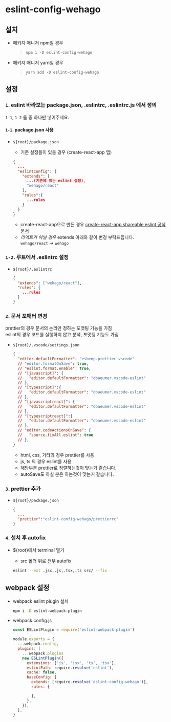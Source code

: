 # eslint-config-wehago

## 설치

- 패키지 매니저 npm일 경우
  > `npm i -D eslint-config-wehago`  
- 패키지 매니저 yarn일 경우
  > `yarn add -D eslint-config-wehago`

## 설정

### `1`. eslint 바라보는 package.json, .eslintrc, .eslintrc.js 에서 정의

`1-1`, `1-2` 둘 중 하나만 넣어주세요.

#### `1-1`. package.json 사용

- `${root}/package.json`

  - 기존 설정들이 있을 경우 (create-react-app 앱)

  ```json
  {
    ...
    "eslintConfig": {
      "extends": [
        ...(기존에 있는 eslint 설정),
        "wehago/react"
      ],
      "rules":{
        ...rules
      }
    }
  }
  ```

  - create-react-app으로 만든 경우 [create-react-app shareable eslint 공식문서](https://create-react-app.dev/docs/setting-up-your-editor/#extending-or-replacing-the-default-eslint-config)
  - _*리액트가 아닐 경우*_ extends 아래와 같이 변경 부탁드립니다.  
    `wehago/react` -> `wehago`

### `1-2`. 루트에서 .eslintrc 설정

- `${root}/.eslintrc`

  ```json
  {
    "extends": ["wehago/react"],
    "rules": {
      ...rules
    }
  }
  ```

### `2`. 문서 포매터 변경

prettier의 경우 문서의 논리만 정하는 포맷팅 기능을 가짐  
 eslint의 경우 코드를 실행하지 않고 분석, 포맷팅 기능도 가짐

- `${root}/.vscode/settings.json`

  ```json
  {
    "editor.defaultFormatter": "esbenp.prettier-vscode"
    // "editor.formatOnSave": true,
    // "eslint.format.enable": true,
    // "[javascript]": {
    //   "editor.defaultFormatter": "dbaeumer.vscode-eslint"
    // },
    // "[typescript]":{
    //   "editor.defaultFormatter": "dbaeumer.vscode-eslint"
    // },
    // "[javascriptreact]": {
    //   "editor.defaultFormatter": "dbaeumer.vscode-eslint"
    // },
    // "[typescriptreact]":{
    //   "editor.defaultFormatter": "dbaeumer.vscode-eslint"
    // },
    // "editor.codeActionsOnSave": {
    //   "source.fixAll.eslint": true
    // },
  }
  ```

  - html, css, 기타의 경우 prettier를 사용
  - js, ts 의 경우 eslint를 사용
  - 해당부분 prettier로 정렬하는것이 맞는거 같습니다.
  - autoSave도 하실 분은 하는것이 맞는거 같습니다.

### `3`. prettier 추가

- `${root}/package.json`

  ```json
  {
    ...
    "prettier":"eslint-config-wehago/prettierrc"
  }
  ```

### `4`. 설치 후 autofix

- ${root}에서 terminal 열기

  - src 폴더 위로 전부 autofix

  ```bash
  eslint --ext .jsx,.js,.tsx,.ts src/ --fix
  ```

## webpack 설정

- webpack eslint plugin 설치

  ```bash
  npm i -D eslint-webpack-plugin
  ```

- webpack.config.js

  ```js
  const ESLintPlugin = require('eslint-webpack-plugin')

  module.exports = {
    ...webpack.config,
    plugins: [
      ...webpack.plugins
      new ESLintPlugin({
        extensions: ['js', 'jsx', 'ts', 'tsx'],
        eslintPath: require.resolve('eslint'),
        cache: false,
        baseConfig: {
          extends: [require.resolve('eslint-config-wehago')],
          rules: {

          },
        },
      }),
    ],
  }
  ```
